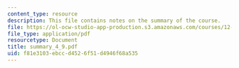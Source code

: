 ```yaml
---
content_type: resource
description: This file contains notes on the summary of the course.
file: https://ol-ocw-studio-app-production.s3.amazonaws.com/courses/12-864-inference-from-data-and-models-spring-2005/f81e3103ebccd4526f51d4946f68a535_summary_4_9.pdf
file_type: application/pdf
resourcetype: Document
title: summary_4_9.pdf
uid: f81e3103-ebcc-d452-6f51-d4946f68a535
---
```

